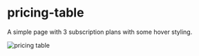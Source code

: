 # pricing-table
A simple page with 3 subscription plans with some hover styling.

![pricing table](https://github.com/user-attachments/assets/1a95c7cb-7d8e-4cb7-bc41-02eaba079941)
